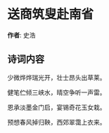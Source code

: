 # 送商筑叟赴南省

**作者**: 史浩

## 诗词内容

少微烨烨瑞光开，壮士昂头出草莱。

健笔伫倾三峡水，晴空争听一声雷。

恩承淡墨金门启，宴锡奇花玉女栽。

预想春风掉归鞅，西郊翠霭上衣来。

